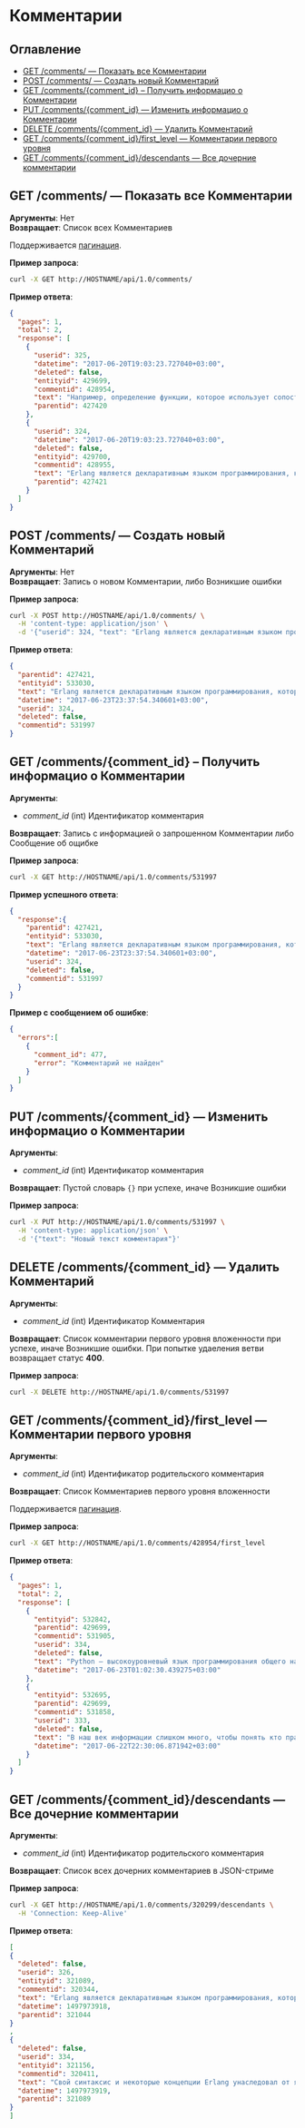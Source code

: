 # Комментарии

Оглавление
----------

* [GET /comments/ — Показать все Комментарии](#get-comments--Показать-все-Комментарии)
* [POST /comments/ — Создать новый Комментарий](#post-comments--Создать-новый-Комментарий)
* [GET /comments/{comment_id} – Получить информацио о Комментарии](#get-commentscomment_id--Получить-информацио-о-Комментарии)
* [PUT /comments/{comment_id} — Изменить информацио о Комментарии](#put-commentscomment_id--Изменить-информацио-о-Комментарии)
* [DELETE /comments/{comment_id} — Удалить Комментарий](#delete-commentscomment_id--Удалить-Комментарии)
* [GET /comments/{comment_id}/first_level — Комментарии первого уровня](#get-commentscomment_idfirst_level--Комментарии-первого-уровня)
* [GET /comments/{comment_id}/descendants — Все дочерние комментарии](#get-commentscomment_iddescendants--Все-дочерние-комментарии)

## GET /comments/ — Показать все Комментарии
**Аргументы**: Нет  
**Возвращает**: Список всех Комментариев

Поддерживается [пагинация](./OPTIONS.md#Пагинация).

**Пример запроса**:
```bash
curl -X GET http://HOSTNAME/api/1.0/comments/
```

**Пример ответа**:
```json
{
  "pages": 1,
  "total": 2,
  "response": [
    {
      "userid": 325,
      "datetime": "2017-06-20T19:03:23.727040+03:00",
      "deleted": false,
      "entityid": 429699,
      "commentid": 428954,
      "text": "Например, определение функции, которое использует сопоставление с образцом, …",
      "parentid": 427420
    },
    {
      "userid": 324,
      "datetime": "2017-06-20T19:03:23.727040+03:00",
      "deleted": false,
      "entityid": 429700,
      "commentid": 428955,
      "text": "Erlang является декларативным языком программирования, который скорее …",
      "parentid": 427421
    }
  ]
}
```

## POST /comments/ — Создать новый Комментарий
**Аргументы**: Нет  
**Возвращает**: Запись о новом Комментарии, либо Возникшие ошибки

**Пример запроса**:
```bash
curl -X POST http://HOSTNAME/api/1.0/comments/ \
  -H 'content-type: application/json' \
  -d '{"userid": 324, "text": "Erlang является декларативным языком программирования, который скорее …", "parentid": 427421}'
```
**Пример ответа**:
```json
{
  "parentid": 427421,
  "entityid": 533030,
  "text": "Erlang является декларативным языком программирования, который скорее …",
  "datetime": "2017-06-23T23:37:54.340601+03:00",
  "userid": 324,
  "deleted": false,
  "commentid": 531997
}
```

## GET /comments/{comment_id} – Получить информацио о Комментарии
**Аргументы**: 
- *comment_id* (int) Идентификатор комментария

**Возвращает**: Запись с информацией о запрошенном Комментарии либо Сообщение об ощибке

**Пример запроса**:
```bash
curl -X GET http://HOSTNAME/api/1.0/comments/531997
```
**Пример успешного ответа**:
```json
{
  "response":{
    "parentid": 427421,
    "entityid": 533030,
    "text": "Erlang является декларативным языком программирования, который скорее …",
    "datetime": "2017-06-23T23:37:54.340601+03:00",
    "userid": 324,
    "deleted": false,
    "commentid": 531997
  }
}
```
**Пример с сообщением об ошибке**:
```json
{
  "errors":[
    {
      "comment_id": 477,
      "error": "Комментарий не найден"
    }
  ]
}
```

## PUT /comments/{comment_id} — Изменить информацио о Комментарии
**Аргументы**: 
- *comment_id* (int) Идентификатор комментария  

**Возвращает**: Пустой словарь `{}` при успехе, иначе Возникшие ошибки

**Пример запроса**:
```bash
curl -X PUT http://HOSTNAME/api/1.0/comments/531997 \
  -H 'content-type: application/json' \
  -d '{"text": "Новый текст комментария"}'
```

## DELETE /comments/{comment_id} — Удалить Комментарий
**Аргументы**: 
- *comment_id* (int) Идентификатор Комментария

**Возвращает**: Список комментарии первого уровня вложенности при успехе, иначе Возникшие ошибки. При попытке удаеления ветви возвращает статус **400**.

**Пример запроса**:
```bash
curl -X DELETE http://HOSTNAME/api/1.0/comments/531997
```

## GET /comments/{comment_id}/first_level — Комментарии первого уровня
**Аргументы**: 
- *comment_id* (int) Идентификатор родительского комментария

**Возвращает**: Список Комментариев первого уровня вложенности

Поддерживается [пагинация](./OPTIONS.md#Пагинация).

**Пример запроса**:
```bash
curl -X GET http://HOSTNAME/api/1.0/comments/428954/first_level
```
**Пример ответа**:
```json
{
  "pages": 1,
  "total": 2,
  "response": [
    {
      "entityid": 532842,
      "parentid": 429699,
      "commentid": 531905,
      "userid": 334,
      "deleted": false,
      "text": "Python — высокоуровневый язык программирования общего назначения, ориентированный …",
      "datetime": "2017-06-23T01:02:30.439275+03:00"
    },
    {
      "entityid": 532695,
      "parentid": 429699,
      "commentid": 531858,
      "userid": 333,
      "deleted": false,
      "text": "В наш век информации слишком много, чтобы понять кто прав, а кто лукавит.",
      "datetime": "2017-06-22T22:30:06.871942+03:00"
    }
  ]
}
```

## GET /comments/{comment_id}/descendants — Все дочерние комментарии

**Аргументы**: 
- *comment_id* (int) Идентификатор родительского комментария

**Возвращает**: Список всех дочерних комментариев в JSON-стриме

**Пример запроса**:
```bash
curl -X GET http://HOSTNAME/api/1.0/comments/320299/descendants \
  -H 'Connection: Keep-Alive'
```
**Пример ответа**:
```json
[
{
  "deleted": false,
  "userid": 326,
  "entityid": 321089,
  "commentid": 320344,
  "text": "Erlang является декларативным языком программирования, который скорее используется …",
  "datetime": 1497973918,
  "parentid": 321044
}
,
{
  "deleted": false,
  "userid": 334,
  "entityid": 321156,
  "commentid": 320411,
  "text": "Свой синтаксис и некоторые концепции Erlang унаследовал от языка логического …",
  "datetime": 1497973919,
  "parentid": 321089
}
]
```
